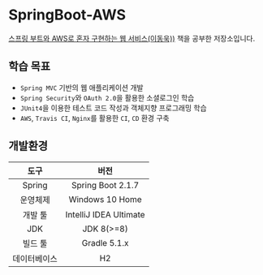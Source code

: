 # SpringBoot-AWS
[스프링 부트와 AWS로 혼자 구현하는 웹 서비스(이동욱))](http://www.yes24.com/Product/Goods/83849117?scode=029) 책을 공부한 저장소입니다.

## 학습 목표
- `Spring MVC` 기반의 웹 애플리케이션 개발
- `Spring Security`와 `OAuth 2.0`을 활용한 소셜로그인 학습 
- `JUnit4`을 이용한 테스트 코드 작성과 객체지향 프로그래밍 학습
- `AWS`, `Travis CI`, `Nginx`를 활용한 `CI`, `CD` 환경 구축

## 개발환경
|도구|버전|
|:---:|:---:|
|Spring|Spring Boot 2.1.7|
|운영체제|Windows 10 Home|
|개발 툴|IntelliJ IDEA Ultimate|
|JDK|JDK 8(>=8)|
|빌드 툴|Gradle 5.1.x|
|데이터베이스|H2|